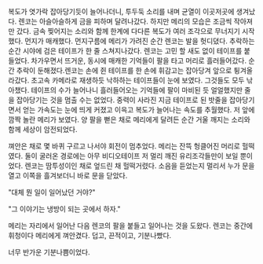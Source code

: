 복도가 엿가락 잡아당기듯이 늘어나더니, 투두둑 소리를 내며 균열이 이곳저곳에 생겨났다. 렌코는 아슬아슬하게 금을 피하며 달려나갔다. 하지만 메리의 모습은 조금씩 작아져만 갔다. 금속 찢어지는 소리와 함께 한계에 다다른 복도가 여러 조각으로 무너지기 시작했다. 먼지가 매캐했다. 먼지구름에 메리가 가려진 순간 렌코는 발을 헛디뎠다. 추락하는 순간 시야에 검은 테이프가 한 줄 스쳐지나갔다. 렌코는 고민 할  새도 없이 테이프를 붙들었다. 차가우면서 뜨거운, 동시에 매캐한 기억들이 팔을 타고 머리로 흘러들어갔다. 순간 추락이 둔해졌다.렌코는 손에 쥔 테이프를 한 손에 휘감고는 잡아당겨 앞으로 튕겨올라갔다. 초고속 카메라로 재생하듯 낙하하는 테이프들이 눈에 보였다. 그것들도 모두 낚아챘다. 테이프의 수가 늘어나니 흘러들어오는 기억들에 팔이 마비된 듯 얼얼했지만 줄을 잡아당기는 것을 멈출 수는 없었다. 중력이 사라진 지금 테이프로 된 밧줄을 잡아당기면서 얻는 가속도는 눈에 띄게 커졌고 이윽고 복도가 늘어나는 속도를 추월했다. 저 앞에 깜짝 놀란 메리가 보였다. 양 팔을 뻗은 채로 메리에게 달려든 순간 거울 깨지는 소리와 함께 세상이 암전되었다.

껴안은 채로 몇 바퀴 구르고 나서야 회전이 멈추었다. 메리는 잔뜩 헝클어진 머리로 헐떡였다. 둘이 굴러온 경로에는 아무 비디오테이프 저 멀리 깨진 유리조각들만이 보일 뿐이었다. 렌코는 땀투성이인 채로 엎드린 채 헐떡거렸다. 소음을 듣었는지 멀리서 누가 문을 열고 이쪽을 흘겨보더니 바로 문을 닫았다.

"대체 뭔 일이 일어났던 거야?"

"그 이야기는 냉방이 되는 곳에서 하자."

메리는 자리에서 일어난 다음 렌코의 팔을 붙들고 일어나는 것을 도왔다. 렌코는 중간에 휘청이다 메리에게 껴안겼다. 덥고, 끈적이고, 기분나빴다.

너무 반가운 기분나쁨이었다.
